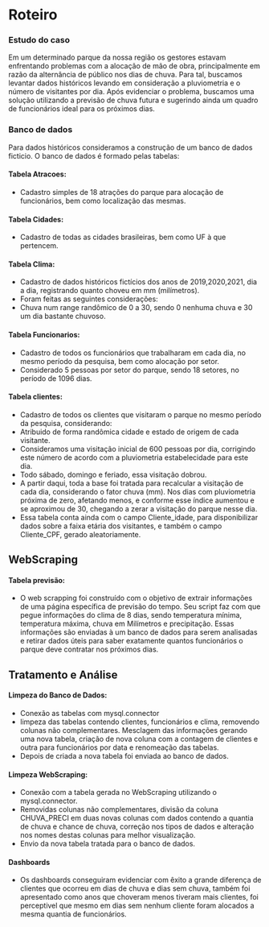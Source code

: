 # Roteiro
### Estudo do caso
Em um determinado parque da nossa região os gestores estavam enfrentando problemas com a alocação de mão de obra, principalmente em razão da alternância de público nos dias de chuva. Para tal, buscamos levantar dados históricos levando em consideração a pluviometria e o número de visitantes por dia.
Após evidenciar o problema, buscamos uma solução utilizando a previsão de chuva futura e sugerindo ainda um quadro de funcionários ideal para os próximos dias.   

### Banco de dados
Para dados históricos consideramos a construção de um banco de dados ficticio. O banco de dados é formado pelas tabelas:

#### Tabela Atracoes:
- Cadastro simples de 18 atrações do parque para alocação de funcionários, bem como localização das mesmas.

#### Tabela Cidades: 
- Cadastro de todas as cidades brasileiras, bem como UF à que pertencem.

#### Tabela Clima: 
- Cadastro de dados históricos fictícios dos anos de 2019,2020,2021, dia a dia, registrando quanto choveu em mm (milímetros).
- Foram feitas as seguintes considerações:
- Chuva num range randômico de 0 a 30, sendo 0 nenhuma chuva e 30 um dia bastante chuvoso.

#### Tabela Funcionarios:
- Cadastro de todos os funcionários que trabalharam em cada dia, no mesmo período da pesquisa, bem como alocação por setor.
- Considerado 5 pessoas por setor do parque, sendo 18 setores, no período de 1096 dias.

#### Tabela clientes:
- Cadastro de todos os clientes que visitaram o parque no mesmo período da pesquisa, considerando:
- Atribuido de forma randômica cidade e estado de origem de cada visitante.
- Consideramos uma visitação inicial de 600 pessoas por dia, corrigindo este número de acordo com a pluviometria estabelecidade para este dia.
- Todo sábado, domingo e feriado, essa visitação dobrou.
- A partir daqui, toda a base foi tratada para recalcular a visitação de cada dia, considerando o fator chuva (mm). Nos dias com pluviometria próxima de zero, afetando menos, e conforme esse índice aumentou e se aproximou de 30, chegando a zerar a visitação do parque nesse dia.
- Essa tabela conta ainda com o campo  Cliente_idade, para disponibilizar dados sobre a faixa etária dos visitantes, e também o campo Cliente_CPF, gerado aleatoriamente.

## WebScraping
#### Tabela previsão:
- O web scrapping foi construído com o objetivo de extrair informações de uma página específica de previsão do tempo. 
Seu script faz com que pegue informações do clima de 8 dias, sendo temperatura mínima, temperatura máxima, chuva em Milímetros e precipitação. Essas informações são enviadas à um banco de dados para serem analisadas e retirar dados úteis para saber exatamente quantos funcionários o parque deve contratar nos próximos dias. 

## Tratamento e Análise
#### Limpeza do Banco de Dados:
- Conexão as tabelas com mysql.connector
- limpeza das tabelas contendo clientes, funcionários e clima, removendo colunas não complementares. Mesclagem das informações gerando uma nova tabela, criação de nova coluna com a contagem de clientes e outra para funcionários por data e renomeação das tabelas.   
- Depois de criada a nova tabela foi enviada ao banco de dados.  

#### Limpeza WebScraping:  
- Conexão com a tabela gerada no WebScraping utilizando o mysql.connector.  
- Removidas colunas não complementares, divisão da coluna CHUVA_PRECI em duas novas colunas com dados contendo a quantia de chuva e chance de chuva, correção nos tipos de dados e alteração nos nomes destas colunas para melhor visualização.
- Envio da nova tabela tratada para o banco de dados.

#### Dashboards
- Os dashboards conseguiram evidenciar com êxito a grande diferença de clientes que ocorreu em dias de chuva e dias sem chuva, também foi apresentado como anos que choveram menos tiveram mais clientes, foi perceptivel que mesmo em dias sem nenhum cliente foram alocados a mesma quantia de funcionários.